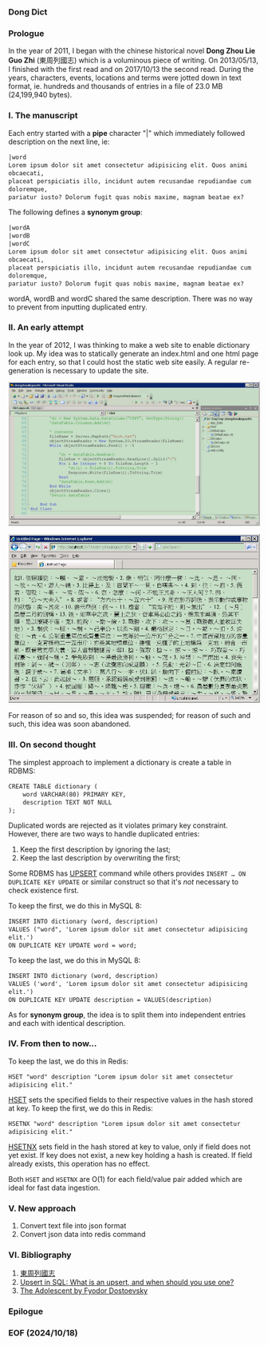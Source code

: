### Dong Dict 


### Prologue
In the year of 2011, I began with the chinese historical novel **Dong Zhou Lie Guo Zhi** (東周列國志) which is a voluminous piece of writing. On 2013/05/13, I finished with the first read and on 2017/10/13 the second read. During the years, characters, events, locations and terms were jotted down in text format, ie. hundreds and thousands of entries in a file of 23.0 MB (24,199,940 bytes). 


### I. The manuscript 
Each entry started with a **pipe** character "|" which immediately followed description on the next line, ie: 

```
|word
Lorem ipsum dolor sit amet consectetur adipisicing elit. Quos animi obcaecati, 
placeat perspiciatis illo, incidunt autem recusandae repudiandae cum doloremque, 
pariatur iusto? Dolorum fugit quas nobis maxime, magnam beatae ex?
```

The following defines a **synonym group**:
```
|wordA
|wordB
|wordC
Lorem ipsum dolor sit amet consectetur adipisicing elit. Quos animi obcaecati, 
placeat perspiciatis illo, incidunt autem recusandae repudiandae cum doloremque, 
pariatur iusto? Dolorum fugit quas nobis maxime, magnam beatae ex?
```

wordA, wordB and wordC shared the same description. There was no way to prevent from inputting duplicated entry. 


### II. An early attempt
In the year of 2012, I was thinking to make a web site to enable dictionary look up. My idea was to statically generate an index.html and one html page for each entry, so that I could host the static web site easily. A regular re-generation is necessary to update the site. 

![alt eary attempt 1](img/earlyAttempt-1.JPG)

![alt eary attempt 2](img/earlyAttempt-2.JPG)

For reason of so and so, this idea was suspended; for reason of such and such, this idea was soon abandoned. 

### III. On second thought
The simplest approach to implement a dictionary is create a table in RDBMS: 
```
CREATE TABLE dictionary (
    word VARCHAR(80) PRIMARY KEY,
    description TEXT NOT NULL
);
```

Duplicated words are rejected as it violates primary key constraint. However, there are two ways to handle duplicated entries: 
1. Keep the first description by ignoring the last; 
2. Keep the last description by overwriting the first; 

Some RDBMS has [UPSERT](https://www.cockroachlabs.com/blog/sql-upsert/) command while others provides `INSERT … ON DUPLICATE KEY UPDATE` or similar construct so that it's *not* necessary to check existence first. 

To keep the first, we do this in MySQL 8: 
```
INSERT INTO dictionary (word, description)
VALUES ("word", 'Lorem ipsum dolor sit amet consectetur adipisicing elit.')
ON DUPLICATE KEY UPDATE word = word;
```

To keep the last, we do this in MySQL 8: 
```
INSERT INTO dictionary (word, description)
VALUES ('word', 'Lorem ipsum dolor sit amet consectetur adipisicing elit.')
ON DUPLICATE KEY UPDATE description = VALUES(description)
```

As for **synonym group**, the idea is to split them into independent entries and each with identical description. 


### IV. From then to now...


To keep the last, we do this in Redis: 
```
HSET "word" description "Lorem ipsum dolor sit amet consectetur adipisicing elit."
```

[HSET](https://redis.io/docs/latest/commands/hset/) sets the specified fields to their respective values in the hash stored at key. To keep the first, we do this in Redis: 
```
HSETNX "word" description "Lorem ipsum dolor sit amet consectetur adipisicing elit."
```

[HSETNX](https://redis.io/docs/latest/commands/hsetnx/) sets field in the hash stored at key to value, only if field does not yet exist. If key does not exist, a new key holding a hash is created. If field already exists, this operation has no effect.

Both `HSET` and `HSETNX` are O(1) for each field/value pair added which are ideal for fast data ingestion.  


### V. New approach
1. Convert text file into json format 
2. Convert json data into redis command 


### VI. Bibliography
1. [東周列國志](http://www.open-lit.com/book.php?bid=20)
2. [Upsert in SQL: What is an upsert, and when should you use one?](https://www.cockroachlabs.com/blog/sql-upsert/)
2. [The Adolescent by Fyodor Dostoevsky](https://www.holybooks.com/wp-content/uploads/The-Adolescent-by-Fyodor-Dostoevsky.pdf)


### Epilogue 

### EOF (2024/10/18)
